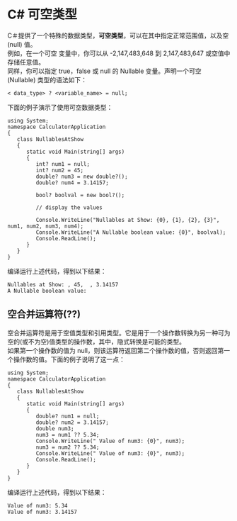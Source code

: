 # C\# 可空类型
C＃提供了一个特殊的数据类型，**可空类型**，可以在其中指定正常范围值，以及空 (null) 值。  
例如，在一个可空 <Int32> 变量中，你可以从 -2,147,483,648 到 2,147,483,647 或空值中存储任意值。  
同样，你可以指定 true，false 或 null 的 Nullable <bool> 变量。声明一个可空 (Nullable) 类型的语法如下：
```
< data_type> ? <variable_name> = null;
```
下面的例子演示了使用可空数据类型：
```
using System;
namespace CalculatorApplication
{
   class NullablesAtShow
   {
      static void Main(string[] args)
      {
         int? num1 = null;
         int? num2 = 45;
         double? num3 = new double?();
         double? num4 = 3.14157;
         
         bool? boolval = new bool?();

         // display the values
         
         Console.WriteLine("Nullables at Show: {0}, {1}, {2}, {3}", num1, num2, num3, num4);
         Console.WriteLine("A Nullable boolean value: {0}", boolval);
         Console.ReadLine();
      }
   }
}
```
编译运行上述代码，得到以下结果：
```
Nullables at Show: , 45,  , 3.14157
A Nullable boolean value:
```
## 空合并运算符(??)
空合并运算符是用于空值类型和引用类型。它是用于一个操作数转换为另一种可为空的(或不为空)值类型的操作数，其中，隐式转换是可能的类型。  
如果第一个操作数的值为 null，则该运算符返回第二个操作数的值，否则返回第一个操作数的值。下面的例子说明了这一点：
```
using System;
namespace CalculatorApplication
{
   class NullablesAtShow
   {
      static void Main(string[] args)
      {
         double? num1 = null;
         double? num2 = 3.14157;
         double num3;
         num3 = num1 ?? 5.34;      
         Console.WriteLine(" Value of num3: {0}", num3);
         num3 = num2 ?? 5.34;
         Console.WriteLine(" Value of num3: {0}", num3);
         Console.ReadLine();
      }
   }
}
```
编译运行上述代码，得到以下结果：
```
Value of num3: 5.34
Value of num3: 3.14157
```

